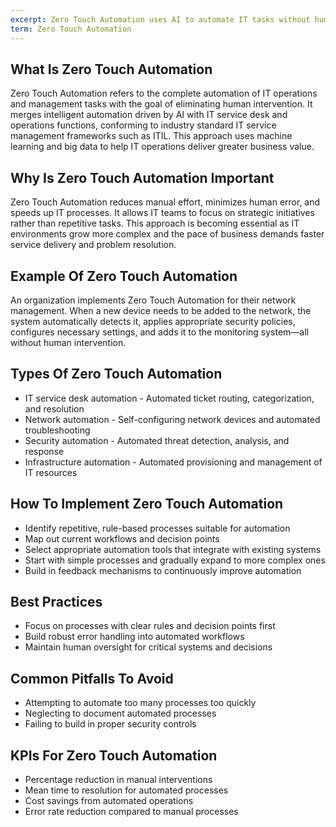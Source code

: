 ```yaml
---
excerpt: Zero Touch Automation uses AI to automate IT tasks without human intervention.
term: Zero Touch Automation
---
```

## What Is Zero Touch Automation

Zero Touch Automation refers to the complete automation of IT operations and management tasks with the goal of eliminating human intervention. It merges intelligent automation driven by AI with IT service desk and operations functions, conforming to industry standard IT service management frameworks such as ITIL. This approach uses machine learning and big data to help IT operations deliver greater business value.

## Why Is Zero Touch Automation Important

Zero Touch Automation reduces manual effort, minimizes human error, and speeds up IT processes. It allows IT teams to focus on strategic initiatives rather than repetitive tasks. This approach is becoming essential as IT environments grow more complex and the pace of business demands faster service delivery and problem resolution.

## Example Of Zero Touch Automation

An organization implements Zero Touch Automation for their network management. When a new device needs to be added to the network, the system automatically detects it, applies appropriate security policies, configures necessary settings, and adds it to the monitoring system—all without human intervention.

## Types Of Zero Touch Automation

- IT service desk automation - Automated ticket routing, categorization, and resolution
- Network automation - Self-configuring network devices and automated troubleshooting
- Security automation - Automated threat detection, analysis, and response
- Infrastructure automation - Automated provisioning and management of IT resources

## How To Implement Zero Touch Automation

- Identify repetitive, rule-based processes suitable for automation
- Map out current workflows and decision points
- Select appropriate automation tools that integrate with existing systems
- Start with simple processes and gradually expand to more complex ones
- Build in feedback mechanisms to continuously improve automation

## Best Practices

- Focus on processes with clear rules and decision points first
- Build robust error handling into automated workflows
- Maintain human oversight for critical systems and decisions

## Common Pitfalls To Avoid

- Attempting to automate too many processes too quickly
- Neglecting to document automated processes
- Failing to build in proper security controls

## KPIs For Zero Touch Automation

- Percentage reduction in manual interventions
- Mean time to resolution for automated processes
- Cost savings from automated operations
- Error rate reduction compared to manual processes